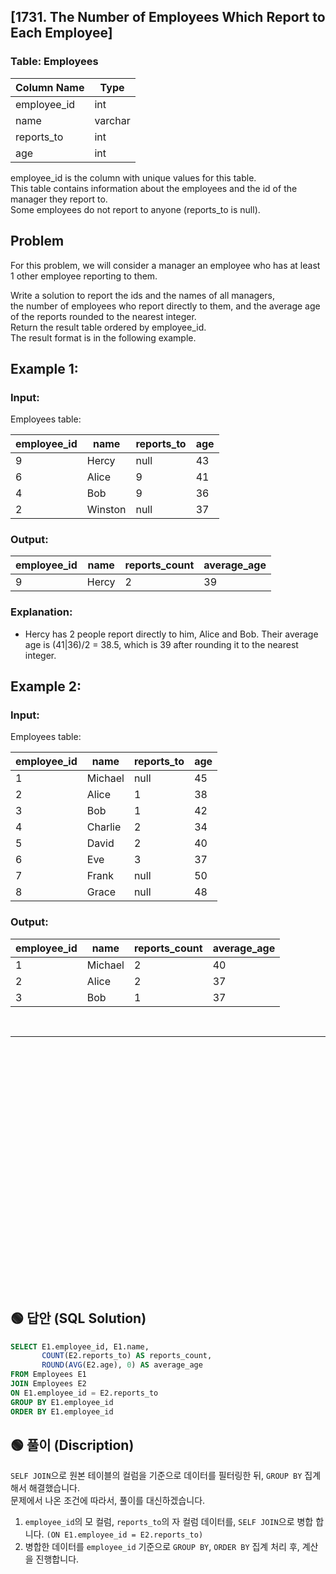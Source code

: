 ## [1731. The Number of Employees Which Report to Each Employee]

### Table: Employees


| Column Name | Type     |
|-------------|----------|
| employee_id | int      |
| name        | varchar  |
| reports_to  | int      |
| age         | int      |

employee_id is the column with unique values for this table.  
This table contains information about the employees and the id of the manager they report to.  
Some employees do not report to anyone (reports_to is null).   
 

## Problem 

For this problem, we will consider a manager an employee who has at least 1 other employee reporting to them.  

Write a solution to report the ids and the names of all managers,  
the number of employees who report directly to them, and the average age of the reports rounded to the nearest integer.  
Return the result table ordered by employee_id.  
The result format is in the following example.  

 

## Example 1:

### Input: 

Employees table:


| employee_id | name    | reports_to | age |
|-------------|---------|------------|-----|
| 9           | Hercy   | null       | 43  |
| 6           | Alice   | 9          | 41  |
| 4           | Bob     | 9          | 36  |
| 2           | Winston | null       | 37  |

### Output: 

| employee_id | name  | reports_count | average_age |
|-------------|-------|---------------|-------------|
| 9           | Hercy | 2             | 39          |

### Explanation: 
* Hercy has 2 people report directly to him, Alice and Bob. Their average age is (41|36)/2 = 38.5, which is 39 after rounding it to the nearest integer.

## Example 2:

### Input: 

Employees table:

 
| employee_id | name    | reports_to | age |
|-------------|---------|------------|-----|
| 1           | Michael | null       | 45  |
| 2           | Alice   | 1          | 38  |
| 3           | Bob     | 1          | 42  |
| 4           | Charlie | 2          | 34  |
| 5           | David   | 2          | 40  |
| 6           | Eve     | 3          | 37  |
| 7           | Frank   | null       | 50  |
| 8           | Grace   | null       | 48  |
 
### Output: 

| employee_id | name    | reports_count | average_age |
| ----------- | ------- | ------------- | ----------- |
| 1           | Michael | 2             | 40          |
| 2           | Alice   | 2             | 37          |
| 3           | Bob     | 1             | 37          |


<br/>

---

<br/>
<br/>
<br/>
<br/>
<br/>
<br/>
<br/>
<br/>
<br/>
<br/>
<br/>
<br/>
<br/>
<br/>
<br/>
<br/>
<br/>
<br/>
<br/>
<br/>
<br/>
<br/>
<br/>


## 🟢 답안 (SQL Solution)

```sql
SELECT E1.employee_id, E1.name,
       COUNT(E2.reports_to) AS reports_count,
       ROUND(AVG(E2.age), 0) AS average_age
FROM Employees E1
JOIN Employees E2
ON E1.employee_id = E2.reports_to
GROUP BY E1.employee_id
ORDER BY E1.employee_id
```

## 🟢 풀이 (Discription)
`SELF JOIN`으로 원본 테이블의 컬럼을 기준으로 데이터를 필터링한 뒤, `GROUP BY` 집계해서 해결했습니다.   
문제에서 나온 조건에 따라서, 풀이를 대신하겠습니다. 

1. `employee_id`의 모 컬럼, `reports_to`의 자 컬럼 데이터를, `SELF JOIN`으로 병합 합니다. `(ON E1.employee_id = E2.reports_to)`
2. 병합한 데이터를 `employee_id` 기준으로 `GROUP BY`, `ORDER BY` 집계 처리 후, 계산을 진행합니다.  

